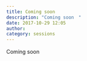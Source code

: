 ```yaml
---
title: Coming soon　
description: "Coming soon　"
date: 2017-10-29 12:05
author: 
category: sessions
---
```

Coming soon　